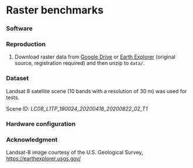 # Raster benchmarks

### Software

### Reproduction
1. Download raster data from [Google Drive](https://drive.google.com/uc?id=1lzglfQJqlQh9OWT_-czc5L0hQ1AhoR8M&export=download) or [Earth Explorer](https://earthexplorer.usgs.gov/) (original source, registration required) and then unzip to `data/`. 

### Dataset
Landsat 8 satellite scene (10 bands with a resolution of 30 m) was used for tests.

Scene ID: *LC08_L1TP_190024_20200418_20200822_02_T1*

### Hardware configuration

### Acknowledgment
Landsat-8 image courtesy of the U.S. Geological Survey, https://earthexplorer.usgs.gov/
